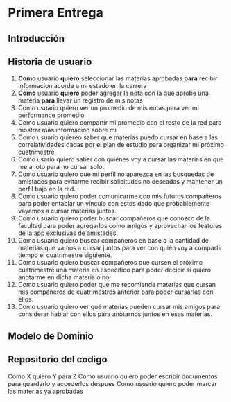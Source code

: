 # Primera Entrega

## Introducción



## Historia de usuario

1. **Como** usuario **quiero** seleccionar las materias aprobadas **para** recibir informacion acorde a mi estado en la carrera
2. **Como** usuario **quiero** poder agregar la nota con la que aprobe una materia **para** llevar un registro de mis notas
3. Como usuario quiero ver un promedio de mis notas para ver mi performance promedio
4. Como usuario quiero compartir mi promedio con el resto de la red para mostrar más información sobre mi
5. Como usuario quiereo saber que materias puedo cursar en base a las correlatividades dadas por el plan de estudio para organizar mi próximo cuatrimestre.
6. Como usario quiero saber con quiénes voy a cursar las materias en que me anoto para no cursar solo.
7. Como usuario quiero que mi perfil no aparezca en las busquedas de amistades para evitarme recibir solicitudes no deseadas y mantener un perfil bajo en la red.
8. Como usuario quiero poder comunicarme con mis futuros compañeros para poder entablar un vínculo con estos dado que probablemente vayamos a cursar materias juntos.
9. Como usuario quiero poder buscar compañeros que conozco de la facultad para poder agregarlos como amigos y aprovechar los features de la app exclusivas de amistades. 
10. Como usuario quiero buscar compañeros en base a la cantidad de materias que vamos a cursar juntos para ver con quién voy a compartir tiempo el cuatrimestre siguiente. 
11. Como usuario quiero buscar compañeros que cursen el próximo cuatrimestre una materia en específico para poder decidir si quiero anotarme en dicha materia o no.
12. Como usuario quiero poder que me recomiende materias que cursan mis compañeros de cuatrimestres anterior para poder cursarlas con ellos.
13. Como usuario quiero ver qué materias pueden cursar mis amigos para considerar hablar con ellos para anotarnos juntos en esas materias.

## Modelo de Dominio

## Repositorio del codigo


Como X quiero Y para Z
Como usuario quiero poder escribir documentos para guardarlo y accederlos despues
Como usuario quiero poder marcar las materias ya aprobadas

<!-- 
1. Te deje seleccionar materias aprobadas
2. Agregar nota con la que se aprobo la materia
3. Calcular promedio en base a las notas 
4. Opción de compartir promedio públicamente
5. Te diga cuales podes cursar acorde a las aprobadas
6. Que a la hora de marcar las materias que queres cursar te recomiende usuarios que cursen la misma,
7. Hacerte invisible en la recomendación de compañeros
8. Posible chat con amigos pueden chatear.
9. Buscador de compañeros y agregar como amigos
10. Perfil que muestre que materias cursa este cuatrimestre.
11. Buscador usuarios por cantidad de materias iguales que cursan
12. Filtrar por que materias buscar usuarios 
13. Que te diga materias que cursar por amigos que cursan materias que tenes habilitadas
-->